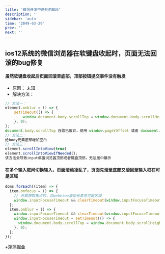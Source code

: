 ```yaml
---
title: '微信开发中遇到的BUG'
description: ''
sidebar: 'auto'
time: '2049-03-29'
prev: ''
next: ''
---
```


## ios12系统的微信浏览器在软键盘收起时，页面无法回滚的bug修复

#### 虽然软键盘收起后页面回滚至底部，顶部按钮提交事件没有触发

+ 原因： 未知
+ 解决方法：
``` js
// 方法一：
element.onblur = () => {
    setTimeout(() => {
        window.document.body.scrollTop = window.document.body.scrollHeight;
    }, 0);
};
document.body.scrollTop 谷歌已废弃，使用 window.pageYOffset 或者 document.documentElement.scrollTop
// 方法二：
给body元素底部增加空白
// 方法三：
element.scrollIntoView(true)
element.scrollIntoViewIfNeeded();
该方法会导致input框置浏览器顶部或者键盘顶部，无法居中展示
```

#### 在多个输入框间切换输入，页面滚动凌乱了，页面先滚至底部又滚回至输入框在可是区域

``` js
doms.forEach((item) => {
  item.onfocus = () => {
    // 元素获取焦点时，由webview滚动元素至可是区域
    window.inputFocuseTimeout && clearTimeout(window.inputFocuseTimeout);
  };
  item.onblur = () => {
    window.inputFocuseTimeout && clearTimeout(window.inputFocuseTimeout);
    window.inputFocuseTimeout = setTimeout(() => {
      window.document.body.scrollTop = window.document.body.scrollHeight;
    }, 0);
  };
});
```

+[萍萍掘金](https://juejin.im/post/5ccf81d66fb9a03234165b85)